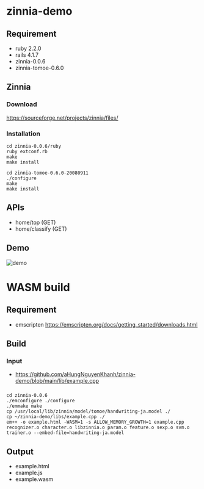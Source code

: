 # zinnia-demo

## Requirement
- ruby 2.2.0
- rails 4.1.7
- zinnia-0.0.6
- zinnia-tomoe-0.6.0

## Zinnia

### Download
https://sourceforge.net/projects/zinnia/files/

### Installation

```
cd zinnia-0.0.6/ruby
ruby extconf.rb
make
make install
```

```
cd zinnia-tomoe-0.6.0-20080911
./configure
make
make install
```

## APIs
- home/top (GET)
- home/classify (GET)

## Demo

![demo](https://github.com/aHungNguyenKhanh/zinnia-demo/blob/main/demo.gif)

# WASM build

## Requirement

- emscripten
https://emscripten.org/docs/getting_started/downloads.html

## Build

### Input
- https://github.com/aHungNguyenKhanh/zinnia-demo/blob/main/lib/example.cpp

### 
```
cd zinnia-0.0.6
./emconfigure ./configure
./emmake make
cp /usr/local/lib/zinnia/model/tomoe/handwriting-ja.model ./
cp ~/zinnia-demo/libs/example.cpp ./
em++ -o example.html -WASM=1 -s ALLOW_MEMORY_GROWTH=1 example.cpp recognizer.o character.o libzinnia.o param.o feature.o sexp.o svm.o trainer.o --embed-file=handwriting-ja.model
```

## Output

- example.html
- example.js
- example.wasm

